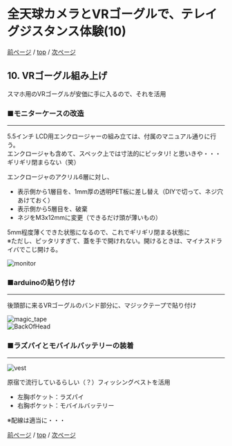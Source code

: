 # 全天球カメラとVRゴーグルで、テレイグジスタンス体験(10)

[前ページ](./3dof.md) / [top](./top.md) / [次ページ](./complete.md)  

## 10. VRゴーグル組み上げ  

スマホ用のVRゴーグルが安価に手に入るので、それを活用  

### ■モニターケースの改造  
---

5.5インチ LCD用エンクロージャーの組み立ては、付属のマニュアル通りに行う。  
エンクロージャも含めて、スペック上では寸法的にピッタリ! と思いきや・・・ギリギリ閉まらない（笑）  

エンクロージャのアクリル6層に対し、  
* 表示側から1層目を、1mm厚の透明PET板に差し替え（DIYで切って、ネジ穴あけておく）  
* 表示側から5層目を、破棄  
* ネジをM3x12mmに変更（できるだけ頭が薄いもの）  

5mm程度薄くできた状態になるので、これでギリギリ閉まる状態に  
※ただし、ピッタリすぎて、蓋を手で開けれない。開けるときは、マイナスドライバでこじ開ける。  

![monitor](XXX.jpg)  

### ■arduinoの貼り付け  
---

後頭部に来るVRゴーグルのバンド部分に、マジックテープで貼り付け  

![magic_tape](XXX.jpg)  
![BackOfHead](XXX.jpg)  


### ■ラズパイとモバイルバッテリーの装着  
---

![vest](XXX.jpg)  

原宿で流行しているらしい（？）フィッシングベストを活用  
* 左胸ポケット：ラズパイ
* 右胸ポケット：モバイルバッテリー

※配線は適当に・・・  

[前ページ](./3dof.md) / [top](./top.md) / [次ページ](./complete.md)  

